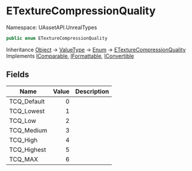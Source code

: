 # ETextureCompressionQuality

Namespace: UAssetAPI.UnrealTypes

```csharp
public enum ETextureCompressionQuality
```

Inheritance [Object](https://docs.microsoft.com/en-us/dotnet/api/system.object) → [ValueType](https://docs.microsoft.com/en-us/dotnet/api/system.valuetype) → [Enum](https://docs.microsoft.com/en-us/dotnet/api/system.enum) → [ETextureCompressionQuality](./uassetapi.unrealtypes.etexturecompressionquality.md)<br>
Implements [IComparable](https://docs.microsoft.com/en-us/dotnet/api/system.icomparable), [IFormattable](https://docs.microsoft.com/en-us/dotnet/api/system.iformattable), [IConvertible](https://docs.microsoft.com/en-us/dotnet/api/system.iconvertible)

## Fields

| Name | Value | Description |
| --- | --: | --- |
| TCQ_Default | 0 |  |
| TCQ_Lowest | 1 |  |
| TCQ_Low | 2 |  |
| TCQ_Medium | 3 |  |
| TCQ_High | 4 |  |
| TCQ_Highest | 5 |  |
| TCQ_MAX | 6 |  |
